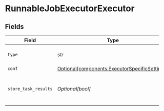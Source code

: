 # RunnableJobExecutorExecutor


## Fields

| Field                                                                                                | Type                                                                                                 | Required                                                                                             | Description                                                                                          |
| ---------------------------------------------------------------------------------------------------- | ---------------------------------------------------------------------------------------------------- | ---------------------------------------------------------------------------------------------------- | ---------------------------------------------------------------------------------------------------- |
| `type`                                                                                               | *str*                                                                                                | :heavy_check_mark:                                                                                   | The type of executor to run.                                                                         |
| `conf`                                                                                               | [Optional[components.ExecutorSpecificSettings]](../../models/components/executorspecificsettings.md) | :heavy_minus_sign:                                                                                   | N/A                                                                                                  |
| `store_task_results`                                                                                 | *Optional[bool]*                                                                                     | :heavy_minus_sign:                                                                                   | Determines whether or not to write task results to disk.                                             |